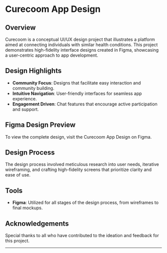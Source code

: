 # Curecoom App Design

## Overview

Curecoom is a conceptual UI/UX design project that illustrates a platform aimed at connecting individuals with similar health conditions. This project demonstrates high-fidelity interface designs created in Figma, showcasing a user-centric approach to app development.

## Design Highlights

- **Community Focus**: Designs that facilitate easy interaction and community building.
- **Intuitive Navigation**: User-friendly interfaces for seamless app experience.
- **Engagement Driven**: Chat features that encourage active participation and support.

## Figma Design Preview

To view the complete design, visit the Curecoom App Design on Figma.

## Design Process

The design process involved meticulous research into user needs, iterative wireframing, and crafting high-fidelity screens that prioritize clarity and ease of use.

## Tools

- **Figma**: Utilized for all stages of the design process, from wireframes to final mockups.

## Acknowledgements

Special thanks to all who have contributed to the ideation and feedback for this project.

---

